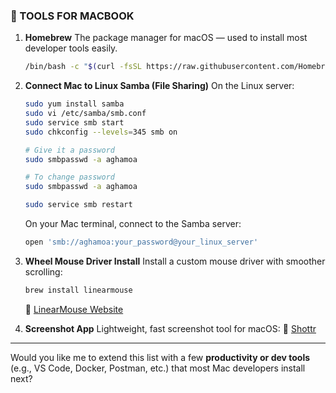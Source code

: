 

### 🧰 TOOLS FOR MACBOOK

1. **Homebrew**
   The package manager for macOS — used to install most developer tools easily.

   ```bash
   /bin/bash -c "$(curl -fsSL https://raw.githubusercontent.com/Homebrew/install/HEAD/install.sh)"
   ```

2. **Connect Mac to Linux Samba (File Sharing)**
   On the Linux server:

   ```bash
   sudo yum install samba
   sudo vi /etc/samba/smb.conf
   sudo service smb start
   sudo chkconfig --levels=345 smb on

   # Give it a password
   sudo smbpasswd -a aghamoa

   # To change password
   sudo smbpasswd -a aghamoa

   sudo service smb restart
   ```

   On your Mac terminal, connect to the Samba server:

   ```bash
   open 'smb://aghamoa:your_password@your_linux_server'
   ```

3. **Wheel Mouse Driver Install**
   Install a custom mouse driver with smoother scrolling:

   ```bash
   brew install linearmouse
   ```

   🔗 [LinearMouse Website](https://linearmouse.app/)

4. **Screenshot App**
   Lightweight, fast screenshot tool for macOS:
   🔗 [Shottr](https://shottr.cc/?utm_source=chatgpt.com)


---

Would you like me to extend this list with a few **productivity or dev tools** (e.g., VS Code, Docker, Postman, etc.) that most Mac developers install next?
